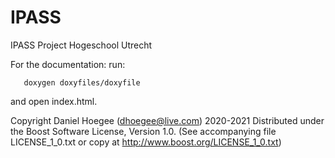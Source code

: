 # IPASS
IPASS Project Hogeschool Utrecht

For the documentation: run:
```
   doxygen doxyfiles/doxyfile
```
and open index.html.







Copyright Daniel Hoegee (dhoegee@live.com) 2020-2021
Distributed under the Boost Software License, Version 1.0. (See accompanying file LICENSE_1_0.txt or copy at http://www.boost.org/LICENSE_1_0.txt)
